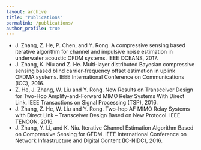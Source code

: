 ```yaml
---
layout: archive
title: "Publications"
permalink: /publications/
author_profile: true
---
```


<!-- {% if author.googlescholar %}
  You can also find my articles on <u><a href="{{author.googlescholar}}">my Google Scholar profile</a>.</u>
{% endif %}

{% include base_path %}

{% for post in site.publications reversed %}
  {% include archive-single.html %}
{% endfor %} -->


- J. Zhang, Z. He, P. Chen, and Y. Rong. A compressive sensing based iterative algorithm for channel and impulsive noise estimation in underwater acoustic OFDM systems. IEEE OCEANS, 2017.
- J. Zhang, K. Niu and Z. He. Multi-layer distributed Bayesian compressive sensing based blind carrier-frequency offset estimation in uplink OFDMA systems. IEEE International Conference on Communications (ICC), 2016.
- Z. He, J. Zhang, W. Liu and Y. Rong. New Results on Transceiver Design for Two-Hop Amplify-and-Forward MIMO Relay Systems With Direct Link. IEEE Transactions on Signal Processing (TSP), 2016.
- J. Zhang, Z. He, W. Liu and Y. Rong. Two-hop AF MIMO Relay Systems with Direct Link – Transceiver Design Based on New Protocol. IEEE TENCON, 2016.
- J. Zhang, Y. Li, and K. Niu. Iterative Channel Estimation Algorithm Based on Compressive Sensing for GFDM. IEEE International Conference on Network Infrastructure and Digital Content (IC-NIDC), 2016.